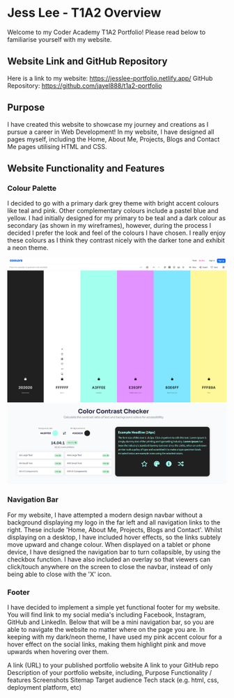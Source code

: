 
# Jess Lee - T1A2 Overview

Welcome to my Coder Academy T1A2 Portfolio! Please read below to familiarise yourself with my website.

## Website Link and GitHub Repository

Here is a link to my website: https://jesslee-portfolio.netlify.app/
GitHub Repository: https://github.com/jayel888/t1a2-portfolio

## Purpose

I have created this website to showcase my journey and creations as I pursue a career in Web Development! In my website, I have designed all pages myself, including the Home, About Me, Projects, Blogs and Contact Me pages utilising HTML and CSS.

## Website Functionality and Features

### Colour Palette

I decided to go with a primary dark grey theme with bright accent colours like teal and pink. Other complementary colours include a pastel blue and yellow. I had initially designed for my primary to be teal and a dark colour as secondary (as shown in my wireframes), however, during the process I decided I prefer the look and feel of the colours I have chosen. I really enjoy these colours as I think they contrast nicely with the darker tone and exhibit a neon theme.

![Colour Palette](./images/README-images/color-palette.PNG)
![Colour Kit Accessibility Image](./images/README-images/colorkit.png)

### Navigation Bar

For my website, I have attempted a modern design navbar without a background displaying my logo in the far left and all navigation links to the right. These include 'Home, About Me, Projects, Blogs and Contact'. Whilst displaying on a desktop, I have included hover effects, so the links subtely move upward and change colour. When displayed on a tablet or phone device, I have designed the navigation bar to turn collapsible, by using the checkbox function. I have also included an overlay so that viewers can click/touch anywhere on the screen to close the navbar, instead of only being able to close with the 'X' icon. 

### Footer

I have decided to implement a simple yet functional footer for my website. You will find link to my social media's including Facebook, Instagram, GitHub and LinkedIn. Below that will be a mini navigation bar, so you are able to navigate the website no matter where on the page you are. In keeping with my dark/neon theme, I have used my pink accent colour for a hover effect on the social links, making them highlight pink and move upwards when hovering over them. 










A link (URL) to your published portfolio website
A link to your GitHub repo
Description of your portfolio website, including,
Purpose
Functionality / features
Screenshots
Sitemap
Target audience
Tech stack (e.g. html, css, deployment platform, etc)